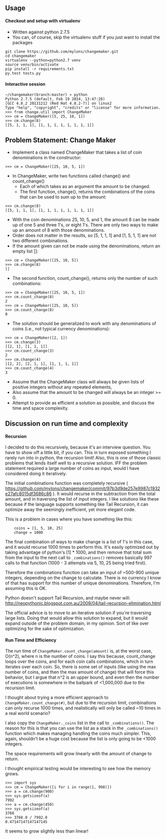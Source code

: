 ## Usage
#### Checkout and setup with virtualenv
* Written against python 2.7.5
* You can, of course, skip the virtualenv stuff if you just want to install the packages
```
git clone https://github.com/mylons/changemaker.git
cd changemaker
virtualenv --python=python2.7 venv
source venv/bin/activate
pip install -r requirements.txt
py.test tests.py
```
#### Interactive session
```
~/changemaker(branch:master) » python
Python 2.7.5 (default, Feb 19 2014, 13:47:28)
[GCC 4.8.2 20131212 (Red Hat 4.8.2-7)] on linux2
Type "help", "copyright", "credits" or "license" for more information.
>>> from change.util import ChangeMaker
>>> cm = ChangeMaker([5, 25, 10, 1])
>>> cm.change(8)
[[5, 1, 1, 1], [1, 1, 1, 1, 1, 1, 1, 1]]
```


## Problem Statement: Change Maker

* Implement a class named ChangeMaker that takes a list of coin denominations in the constructor:
```
>>> cm = ChangeMaker([25, 10, 5, 1])
```
* In ChangeMaker, write two functions called change() and count_change() 
  * Each of which takes as an argument the amount to be changed. 
  * The first function, change(), returns the combinations of the coins that can be used to sum up
    to the amount:
```
>>> cm.change(8)
[[5, 1, 1, 1], [1, 1, 1, 1, 1, 1, 1, 1]]
```
* With the coin denominations 25, 10, 5, and 1, the amount 8 can be made up of one 5 and three 1's, or eight 1's. There are only two ways to make up an amount of 8 with those denominations. 
* Order does not matter in the results, so [5, 1, 1, 1] and [1, 5, 1, 1] are not two different combinations.
* If the amount given can not be made using the denominations, return an empty list []:
```
>>> cm = ChangeMaker([25, 10, 5])
>>> cm.change(8)
[]
```
* The second function, count_change(), returns only the number of such combinations:
```
>>> cm = ChangeMaker([25, 10, 5, 1])
>>> cm.count_change(8)
2
>>> cm = ChangeMaker([25, 10, 5])
>>> cm.count_change(8)
0
```
* The solution should be generalized to work with any denominations of coins (i.e., not typical currency denominations):
```
>>> cm = ChangeMaker([2, 1])
>>> cm.change(3)
[[2, 1], [1, 1, 1]]
>>> cm.count_change(3)
2
>>> cm.change(4)
[[2, 2], [2, 1, 1], [1, 1, 1, 1]]
>>> cm.count_change(4)
3
```
* Assume that the ChangeMaker class will always be given lists of positive integers without any repeated elements,
* Also assume that the amount to be changed will always be an integer >= 0.
* Attempt to provide as efficient a solution as possible, and discuss the time and space complexity.

## Discussion on run time and complexity

#### Recursion 
I decided to do this recursively, because it's an interview question. You have to show off a little bit,
if you can. This in turn exposed something I rarely run into in python, the recursion limit! Also, this 
is one of those classic problems that lends itself well to a recursive solution. IFF the problem statement
required a large number of coins as input, would I have considered doing it iteratively.

The initial combinations function was completely recursive ( https://github.com/mylons/changemaker/commit/97b3d9de257e9987c1932e27afc8015df3686c86 ). It would recurse in the subtraction
from the total amount, and in traversing the list of input integers. I like solutions like these
because if the language supports something like Tail Recursion, it can optimize away the
seemingly inefficient, yet more elegant code.

This is a problem in cases where you have something like this:
```
    coins = [1, 5, 10, 25]
    change = 1000
```
The final combination of ways to make change is a list of 1's in this case,
and it would recurse 1000 times to perform this. It's easily optimized out by taking advantage of python's
[1] * 1000, and then remove that total sum from the input to the next call to ```_combinations()``` removes basically
997 calls to that function (1000 - 3 attempts via 5, 10, 25 being tried first).

Therefore the combinations function can take an input of ~500-900 unique integers, depending on the change to calculate. 
There is no currency I know of that has support for this number of unique denominations. Therefore, I'm assuming
this is OK. 

Python doesn't support Tail Recursion, and maybe never will: http://neopythonic.blogspot.com.au/2009/04/tail-recursion-elimination.html

The official advice is to move to an iterative solution if you're traversing large lists. Doing that would allow
this solution to expand, but it would expand outside of the problem domain, in my opinion. Sort of like over optimizing
for the sake of optimization.
#### Run Time and Efficiency
The run time of ```ChangeMaker.count_change(amount)``` is, at the worst case, O(n^2), where n is the number of coins. 
I say this because, count_change loops over the coins, and for each coin calls combinations, which in turn iterates
over each coin. So, there is some set of inputs (like using the max number of coins, and then the max amount of change) 
that will force this behavior, but I argue that n^2 is an upper bound, and 
even then the number of executions is somewhere in the ballpark of <1,000,000 due to the recursion limit.

I thought about trying a more efficient approach to ```ChangeMaker.count_change(#)```, but due to the
recursion limit, combinations can only recurse 1000 times, and realistically will only be called
~10 times in a real world scenario?

I also copy the ```ChangeMaker._coins``` list in the call to ```_combinations()```. The reason for this
is that you can use the list as a stack in the ```_combinations()``` function which makes 
managing handling the coins much simpler. This, again, shouldn't be a huge cost because the list is only
going to be <1000 integers. 

The space requirements will grow linearly with the amount of change to return.

I thought empirical testing would be interesting to see how the memory grows.  
```
>>> import sys
>>> cm = ChangeMaker([i for i in range(1, 998)])
>>> a = cm.change(900)
>>> sys.getsizeof(a)
7992
>>> a = cm.change(450)
>>> sys.getsizeof(a)
3768
>>> 3768.0 / 7992.0 
0.47147147147147145
```
It seems to grow slightly less than linear! 



